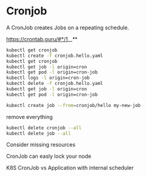 # Cronjob
A CronJob creates Jobs on a repeating schedule.

https://crontab.guru/#*/1_*_*_*_*

```sh
kubectl get cronjob
kubectl create -f cronjob.hello.yaml
kubectl get cronjob
kubectl get job -l origin=cron
kubectl get pod -l origin=cron-job
kubectl logs -l origin=cron-job
kubectl delete -f cronjob.hello.yaml
kubectl get job -l origin=cron
kubectl get pod -l origin=cron-job

kubectl create job --from=cronjob/hello my-new-job
```

remove everything
```sh
kubectl delete cronjob --all
kubectl delete job --all
```

Consider missing resources

CronJob can easly lock your node

K8S CronJob vs Application with internal scheduler


